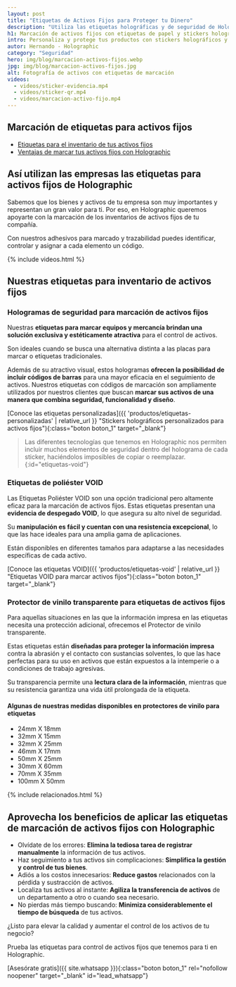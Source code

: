```yaml
---
layout: post
title: "Etiquetas de Activos Fijos para Proteger tu Dinero"
description: "Utiliza las etiquetas holográficas y de seguridad de Holographic para simplificar el proceso de marcación de activos de tu negocio"
h1: Marcación de activos fijos con etiquetas de papel y stickers holográficos 
intro: Personaliza y protege tus productos con stickers holográficos y etiquetas adhesivas únicas.
autor: Hernando - Holographic
category: "Seguridad"
hero: img/blog/marcacion-activos-fijos.webp
jpg: img/blog/marcacion-activos-fijos.jpg
alt: Fotografía de activos con etiquetas de marcación
videos:
  - videos/sticker-evidencia.mp4
  - videos/sticker-qr.mp4
  - videos/marcacion-activo-fijo.mp4
---
```

## Marcación de etiquetas para activos fijos

- [Etiquetas para el inventario de tus activos fijos](#nuestras-etiquetas-para-inventario-de-activos-fijos "Etiquetas de Activos Fijos")
- [Ventajas de marcar tus activos fijos con Holographic](#aprovecha-los-beneficios-de-aplicar-las-etiquetas-de-marcación-de-activos-fijos-con-holographic "Marcar Activos Fijos")

## Así utilizan las empresas las etiquetas para activos fijos de Holographic

Sabemos que los bienes y activos de tu empresa son muy importantes y representan un gran valor para ti. Por eso, en Holographic queremos apoyarte con la marcación de los inventarios de activos fijos de tu compañía.

Con nuestros adhesivos para marcado y trazabilidad puedes identificar, controlar y asignar a cada elemento un código.

  {% include videos.html %}

## Nuestras etiquetas para inventario de activos fijos

### Hologramas de seguridad para marcación de activos fijos

Nuestras **etiquetas para marcar equipos y mercancía brindan una solución exclusiva y estéticamente atractiva** para el control de activos.

Son ideales cuando se busca una alternativa distinta a las placas para marcar o etiquetas tradicionales.

Además de su atractivo visual, estos hologramas **ofrecen la posibilidad de incluir códigos de barras** para una mayor eficacia en el seguimiento de activos. Nuestros etiquetas con códigos de marcación son ampliamente utilizados por nuestros clientes que buscan **marcar sus activos de una manera que combina seguridad, funcionalidad y diseño**.

[Conoce las etiquetas personalizadas]({{ 'productos/etiquetas-personalizadas' | relative_url }} "Stickers holográficos personalizados para activos fijos"){:class="boton boton_1" target="_blank"}

>Las diferentes tecnologías que tenemos en Holographic nos permiten incluir muchos elementos de seguridad dentro del holograma de cada sticker, haciéndolos imposibles de copiar o reemplazar.
{:id="etiquetas-void"}

### Etiquetas de poliéster VOID

Las Etiquetas Poliéster VOID son una opción tradicional pero altamente eficaz para la marcación de activos fijos. Estas etiquetas presentan una **evidencia de despegado VOID**, lo que asegura su alto nivel de seguridad.

Su **manipulación es fácil y cuentan con una resistencia excepcional**, lo que las hace ideales para una amplia gama de aplicaciones.

Están disponibles en diferentes tamaños para adaptarse a las necesidades específicas de cada activo.

[Conoce las etiquetas VOID]({{ 'productos/etiquetas-void' | relative_url }} "Etiquetas VOID para marcar activos fijos"){:class="boton boton_1" target="_blank"}

### Protector de vinilo transparente para etiquetas de activos fijos

Para aquellas situaciones en las que la información impresa en las etiquetas necesita una protección adicional, ofrecemos el Protector de vinilo transparente.

Estas etiquetas están **diseñadas para proteger la información impresa** contra la abrasión y el contacto con sustancias solventes, lo que las hace perfectas para su uso en activos que están expuestos a la intemperie o a condiciones de trabajo agresivas.

Su transparencia permite una **lectura clara de la información**, mientras que su resistencia garantiza una vida útil prolongada de la etiqueta.

#### Algunas de nuestras medidas disponibles en protectores de vinilo para etiquetas

- 24mm X 18mm
- 32mm X 15mm
- 32mm X 25mm
- 46mm X 17mm
- 50mm X 25mm
- 30mm X 60mm
- 70mm X 35mm
- 100mm X 50mm

{% include relacionados.html %}

## Aprovecha los beneficios de aplicar las etiquetas de marcación de activos fijos con Holographic

- Olvídate de los errores: **Elimina la tediosa tarea de registrar manualmente** la información de tus activos.
- Haz seguimiento a tus activos sin complicaciones: **Simplifica la gestión y control de tus bienes**.
- Adiós a los costos innecesarios: **Reduce gastos** relacionados con la pérdida y sustracción de activos.
- Localiza tus activos al instante: **Agiliza la transferencia de activos** de un departamento a otro o cuando sea necesario.
- No pierdas más tiempo buscando: **Minimiza considerablemente el tiempo de búsqueda** de tus activos.

¿Listo para elevar la calidad y aumentar el control de los activos de tu negocio?

Prueba las etiquetas para control de activos fijos que tenemos para ti en Holographic.

[Asesórate gratis]({{ site.whatsapp }}){:class="boton boton_1" rel="nofollow noopener" target="_blank" id="lead_whatsapp"}
